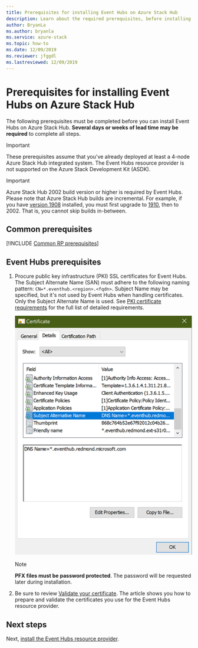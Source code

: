 ```yaml
---
title: Prerequisites for installing Event Hubs on Azure Stack Hub
description: Learn about the required prerequisites, before installing the Event Hubs resource provider on Azure Stack Hub. 
author: BryanLa
ms.author: bryanla
ms.service: azure-stack
ms.topic: how-to
ms.date: 12/09/2019
ms.reviewer: jfggdl
ms.lastreviewed: 12/09/2019
---
```


# Prerequisites for installing Event Hubs on Azure Stack Hub

The following prerequisites must be completed before you can install Event Hubs on Azure Stack Hub. **Several days or weeks of lead time may be required** to complete all steps.

> [!IMPORTANT]
> These prerequisites assume that you've already deployed at least a 4-node Azure Stack Hub integrated system. The Event Hubs resource provider is not supported on the Azure Stack Development Kit (ASDK).

> [!IMPORTANT]
> Azure Stack Hub 2002 build version or higher is required by Event Hubs. Please note that Azure Stack Hub builds are incremental. For example, if you have [version 1908](./release-notes.md?view=azs-1908#1908-build-reference) installed, you must first upgrade to [1910](./release-notes.md?view=azs-1910#1910-build-reference), then to 2002. That is, you cannot skip builds in-between.

## Common prerequisites

[!INCLUDE [Common RP prerequisites](../includes/marketplace-resource-provider-prerequisites.md)]

## Event Hubs prerequisites

1. Procure public key infrastructure (PKI) SSL certificates for Event Hubs. The Subject Alternate Name (SAN) must adhere to the following naming pattern: `CN=*.eventhub.<region>.<fqdn>`. Subject Name may be specified, but it's not used by Event Hubs when handling certificates. Only the Subject Alternate Name is used. See [PKI certificate requirements](azure-stack-pki-certs.md) for the full list of detailed requirements.  

   ![example certificate](media/event-hubs-rp-prerequisites/certificate-example.png)

   > [!NOTE]
   > **PFX files must be password protected**. The password will be requested later during installation.

2. Be sure to review [Validate your certificate](azure-stack-validate-pki-certs.md). The article shows you how to prepare and validate the certificates you use for the Event Hubs resource provider. 

## Next steps

Next, [install the Event Hubs resource provider](event-hubs-rp-install.md).
